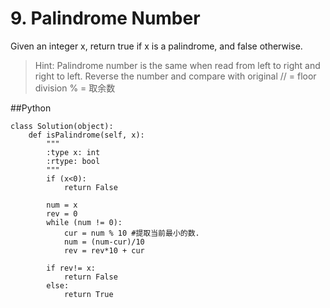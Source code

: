 # 9. Palindrome Number
Given an integer x, return true if x is a palindrome, and false otherwise.

>Hint:
Palindrome number is the same when read from left to right and right to left.
Reverse the number and compare with original
// = floor division
% = 取余数

##Python
```
class Solution(object):
    def isPalindrome(self, x):
        """
        :type x: int
        :rtype: bool
        """
        if (x<0):
            return False
        
        num = x
        rev = 0
        while (num != 0): 
            cur = num % 10 #提取当前最小的数. 
            num = (num-cur)/10 
            rev = rev*10 + cur 

        if rev!= x:
            return False
        else:
            return True
```